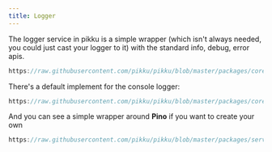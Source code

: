 ```yaml
---
title: Logger
---
```


The logger service in pikku is a simple wrapper (which isn't always needed, you could just cast your logger to it) with the standard info, debug, error apis.

```typescript reference title="logger.ts"
https://raw.githubusercontent.com/pikku/pikku/blob/master/packages/core/src/services/logger.ts
```

There's a default implement for the console logger:

```typescript reference title="logger.ts"
https://raw.githubusercontent.com/pikku/pikku/blob/master/packages/core/src/services/logger-console.ts
```

And you can see a simple wrapper around **Pino** if you want to create your own

```typescript reference title="pino.ts"
https://raw.githubusercontent.com/pikku/pikku/blob/master/packages/services/pino/src/pino.ts
```
